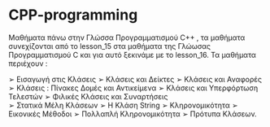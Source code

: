 # CPP-programming
Μαθήματα πάνω στην Γλώσσα Προγραμματισμού C++ , τα μαθήματα συνεχίζονται από το lesson_15 στα μαθήματα της Γλώωσας Προγραμματισμού C και για αυτό ξεκινάμε με το lesson_16. Τα μαθήματα περιέχουν :

➢ Εισαγωγή στις Κλάσεις
➢ Κλάσεις και Δείκτες 
➢ Κλάσεις και Αναφορές
➢ Κλάσεις : Πίνακες Δομές και Αντικείμενα
➢ Κλάσεις και Υπερφόρτωση Τελεστών 
➢ Φιλικές Κλάσεις και Συναρτήσεις  
➢ Στατικά Μέλη Κλάσεων 
➢ Η Κλάση String 
➢ Κληρονομικότητα 
➢ Εικονικές Μέθοδοι 
➢ Πολλαπλή Κληρονομικότητα 
➢ Πρότυπα Κλάσεων. 
